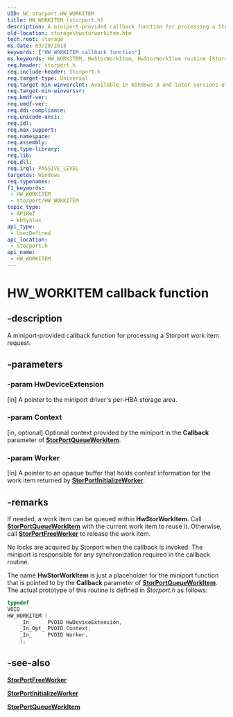 ```yaml
---
UID: NC:storport.HW_WORKITEM
title: HW_WORKITEM (storport.h)
description: A miniport-provided callback function for processing a Storport work item request.
old-location: storage\hwstorworkitem.htm
tech.root: storage
ms.date: 03/29/2018
keywords: ["HW_WORKITEM callback function"]
ms.keywords: HW_WORKITEM, HwStorWorkItem, HwStorWorkItem routine [Storage Devices], storage.hwstorworkitem, storport/HwStorWorkItem
req.header: storport.h
req.include-header: Storport.h
req.target-type: Universal
req.target-min-winverclnt: Available in Windows 8 and later versions of Windows.
req.target-min-winversvr: 
req.kmdf-ver: 
req.umdf-ver: 
req.ddi-compliance: 
req.unicode-ansi: 
req.idl: 
req.max-support: 
req.namespace: 
req.assembly: 
req.type-library: 
req.lib: 
req.dll: 
req.irql: PASSIVE_LEVEL
targetos: Windows
req.typenames: 
f1_keywords:
 - HW_WORKITEM
 - storport/HW_WORKITEM
topic_type:
 - APIRef
 - kbSyntax
api_type:
 - UserDefined
api_location:
 - storport.h
api_name:
 - HW_WORKITEM
---
```


# HW_WORKITEM callback function

## -description

A miniport-provided callback function for processing a Storport work item request.

## -parameters

### -param HwDeviceExtension

[in] A pointer to the miniport driver's per-HBA storage area.

### -param Context

[in, optional] Optional context provided by the miniport in the **Callback** parameter of [**StorPortQueueWorkItem**](nf-storport-storportqueueworkitem.md).

### -param Worker

[in] A pointer to an opaque buffer that holds context information for the work item returned by [**StorPortInitializeWorker**](nf-storport-storportinitializeworker.md).

## -remarks

If needed, a work item can be queued within **HwStorWorkItem**. Call [**StorPortQueueWorkItem**](nf-storport-storportqueueworkitem.md) with the current work item to reuse it. Otherwise, call [**StorPortFreeWorker**](nf-storport-storportfreeworker.md) to release the work item.

No locks are acquired by Storport when the callback is invoked. The miniport is responsible for any synchronization required in the callback routine.

The name **HwStorWorkItem** is just a placeholder for the miniport function that is pointed to by the **Callback** parameter of [**StorPortQueueWorkItem**](nf-storport-storportqueueworkitem.md). The actual prototype of this routine is defined in *Storport.h* as follows:

``` c
typedef
VOID
HW_WORKITEM (
    _In_     PVOID HwDeviceExtension,
    _In_Opt_ PVOID Context,
    _In_     PVOID Worker,
    );
```

## -see-also

[**StorPortFreeWorker**](nf-storport-storportfreeworker.md)

[**StorPortInitializeWorker**](nf-storport-storportinitializeworker.md)

[**StorPortQueueWorkItem**](nf-storport-storportqueueworkitem.md)
